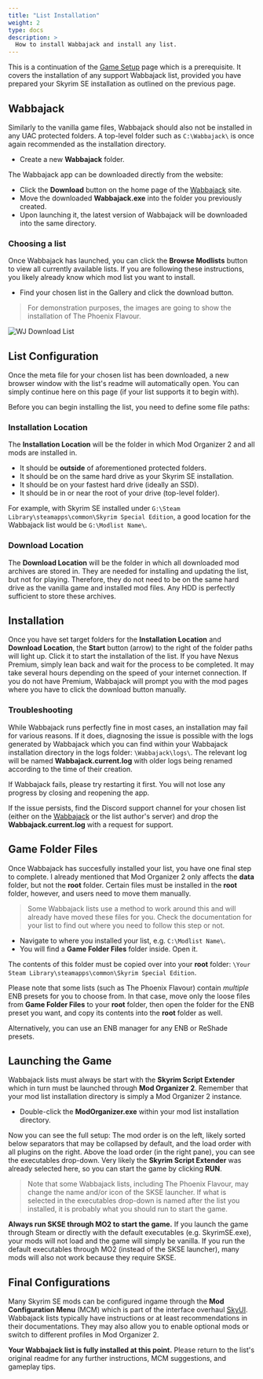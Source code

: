 ```yaml
---
title: "List Installation"
weight: 2
type: docs
description: >
  How to install Wabbajack and install any list.
---
```


This is a continuation of the [Game Setup](/wj/wj-sse/game-setup/) page which is a prerequisite. It covers the installation of any support Wabbajack list, provided you have prepared your Skyrim SE installation as outlined on the previous page.

## Wabbajack

Similarly to the vanilla game files, Wabbajack should also not be installed in any UAC protected folders. A top-level folder such as `C:\Wabbajack\` is once again recommended as the installation directory.

- Create a new **Wabbajack** folder.

The Wabbajack app can be downloaded directly from the website:

- Click the **Download** button on the home page of the [Wabbajack](https://www.wabbajack.org/#/) site.
- Move the downloaded **Wabbajack.exe** into the folder you previously created.
- Upon launching it, the latest version of Wabbajack will be downloaded into the same directory.

### Choosing a list

Once Wabbajack has launched, you can click the **Browse Modlists** button to view all currently available lists. If you are following these instructions, you likely already know which mod list you want to install.

- Find your chosen list in the Gallery and click the download button.

> For demonstration purposes, the images are going to show the installation of The Phoenix Flavour.

![WJ Download List](/Pictures/wj/sse/wj-download-list.png)

## List Configuration

Once the meta file for your chosen list has been downloaded, a new browser window with the list's readme will automatically open. You can simply continue here on this page (if your list supports it to begin with).

Before you can begin installing the list, you need to define some file paths:

### Installation Location

The **Installation Location** will be the folder in which Mod Organizer 2 and all mods are installed in.

- It should be **outside** of aforementioned protected folders.
- It should be on the same hard drive as your Skyrim SE installation.
- It should be on your fastest hard drive (ideally an SSD).
- It should be in or near the root of your drive (top-level folder).

For example, with Skyrim SE installed under `G:\Steam Library\steamapps\common\Skyrim Special Edition`, a good location for the Wabbajack list would be `G:\Modlist Name\`.

### Download Location

The **Download Location** will be the folder in which all downloaded mod archives are stored in. They are needed for installing and updating the list, but not for playing. Therefore, they do not need to be on the same hard drive as the vanilla game and installed mod files. Any HDD is perfectly sufficient to store these archives.

## Installation

Once you have set target folders for the **Installation Location** and **Download Location**, the **Start** button (arrow) to the right of the folder paths will light up. Click it to start the installation of the list. If you have Nexus Premium, simply lean back and wait for the process to be completed. It may take several hours depending on the speed of your internet connection. If you do not have Premium, Wabbajack will prompt you with the mod pages where you have to click the download button manually.

### Troubleshooting

While Wabbajack runs perfectly fine in most cases, an installation may fail for various reasons. If it does, diagnosing the issue is possible with the logs generated by Wabbajack which you can find within your Wabbajack installation directory in the logs folder: `\Wabbajack\logs\`. The relevant log will be named **Wabbajack.current.log** with older logs being renamed according to the time of their creation.

If Wabbajack fails, please try restarting it first. You will not lose any progress by closing and reopening the app.

If the issue persists, find the Discord support channel for your chosen list (either on the [Wabbajack](https://discord.com/invite/wabbajack) or the list author's server) and drop the **Wabbajack.current.log** with a request for support.

## Game Folder Files

Once Wabbajack has succesfully installed your list, you have one final step to complete. I already mentioned that Mod Organizer 2 only affects the **data** folder, but not the **root** folder. Certain files must be installed in the **root** folder, however, and users need to move them manually.

> Some Wabbajack lists use a method to work around this and will already have moved these files for you. Check the documentation for your list to find out where you need to follow this step or not.

- Navigate to where you installed your list, e.g. `C:\Modlist Name\`.
- You will find a **Game Folder Files** folder inside. Open it.

The contents of this folder must be copied over into your **root** folder: `\Your Steam Library\steamapps\common\Skyrim Special Edition`.

Please note that some lists (such as The Phoenix Flavour) contain *multiple* ENB presets for you to choose from. In that case, move only the loose files from **Game Folder Files** to your **root** folder, then open the folder for the ENB preset you want, and copy its contents into the **root** folder as well.

Alternatively, you can use an ENB manager for any ENB or ReShade presets.

## Launching the Game

Wabbajack lists must always be start with the **Skyrim Script Extender** which in turn must be launched through **Mod Organizer 2**. Remember that your mod list installation directory is simply a Mod Organizer 2 instance.

- Double-click the **ModOrganizer.exe** within your mod list installation directory.

Now you can see the full setup: The mod order is on the left, likely sorted below separators that may be collapsed by default, and the load order with all plugins on the right. Above the load order (in the right pane), you can see the executables drop-down. Very likely the **Skyrim Script Extender** was already selected here, so you can start the game by clicking **RUN**.

> Note that some Wabbajack lists, including The Phoenix Flavour, may change the name and/or icon of the SKSE launcher. If what is selected in the executables drop-down is named after the list you installed, it is probably what you should run to start the game.

**Always run SKSE through MO2 to start the game.** If you launch the game through Steam or directly with the default executables (e.g. SkyrimSE.exe), your mods will not load and the game will simply be vanilla. If you run the default executables through MO2 (instead of the SKSE launcher), many mods will also not work because they require SKSE.

## Final Configurations

Many Skyrim SE mods can be configured ingame through the **Mod Configuration Menu** (MCM) which is part of the interface overhaul [SkyUI](https://www.nexusmods.com/skyrimspecialedition/mods/12604). Wabbajack lists typically have instructions or at least recommendations in their documentations. They may also allow you to enable optional mods or switch to different profiles in Mod Organizer 2.

**Your Wabbajack list is fully installed at this point.** Please return to the list's original readme for any further instructions, MCM suggestions, and gameplay tips.